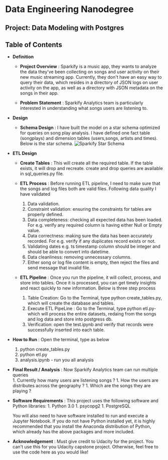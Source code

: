 # Data Engineering Nanodegree
## Project: Data Modeling with Postgres
## Table of Contents
* **Definition**
    * **Project Overview** :
    Sparkify is a music app, they wants to analyze the data they've been collecting on songs and user activity on their new music streaming app.
    Currently, they don't have an easy way to query their data, which resides in a directory of JSON logs on user activity on the app, as well as a directory with JSON metadata on the songs in their app.
    
    * **Problem Statement** : 
       Sparkify Analytics team is particularly interested in understanding what songs users are listening to.
* **Design**    
     * **Schema Design** :
    I have built the model on a star schema optimized for queries on song play analysis. I have defined one fact table (songplays)  and dimension tables (users,songs, artists  and times). Below is the star schema. ![Sparkify Star Schema](https://github.com/ddgope/Data-Modeling-with-Postgres/blob/master/StarModel.JPG)
* **ETL Design**
    * **Create Tables** : 
        This will create all the required table. If the table exists, it will drop and recreate. create and drop queries are available in sql_queries.py file.
    * **ETL Process** : 
        Before running ETL pipeline, I need to make sure that the songs and log files both are valid files. Following data quality I have validated
        1. Data validation.
        1. Constraint validation: ensuring the constraints for tables are properly defined.
        1. Data completeness: checking all expected data has been loaded. For e.g. verify any required column is having either Null or Empty value.
        1. Data correctness: making sure the data has been accurately recorded. For e.g. verify if any duplicates record exists or not.
        1. Validating dates e.g. ts timestamp column should be integer and should be able to convert into datetime.
        1. Data cleanliness: removing unnecessary columns.
        1. Either song or log file content is empty, then reject the files and send message that invalid file.
        
    * **ETL Pipeline** :
    Once you run the pipeline, it will collect, process, and store into tables. Once it is processed, you can get timely insights and react quickly to new information. Below is three step process
        1. Table Creation: Go to the Terminal, type python create_tables.py, which will create the database and tables.
        1. Execute ETL PipeLine : Go to the Terminal, type python etl.py- which will process the entire datasets, redaing from the songs and log data and store into postgress db.
        1. Verification: open the test.ipynb and verify that records were successfully inserted into each table.   

* **How to Run** : Open the terminal, type as below
    1. python create_tables.py
    1. python etl.py
    1. analysis.ipynb - run you all analysis
    
* **Final Result / Analysis** : Now Sparkify Analytics team can run multiple queries     
        1. Currently how many users are listening songs ?
        1. How the users are distributes across the geography ?
        1. Which are the songs they are playing ?  

* **Software Requirements** : This project uses the following software and Python libraries:
        1. Python 3.0
        1. psycopg2
        1. PostgreSQL
        
    You will also need to have software installed to run and execute a Jupyter Notebook.
    If you do not have Python installed yet, it is highly recommended that you install the Anaconda distribution of Python, which already has the above packages and more included.    

* **Acknowledgement** : Must give credit to Udacity for the project. You can't use this for you Udacity capstone project. Otherwise, feel free to use the code here as you would like!

